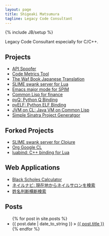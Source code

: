 ```yaml
---
layout: page
title: Shigeaki Matsumura
tagline: Legacy Code Consultant
---
```

{% include JB/setup %}

Legacy Code Consultant especially for C/C++.

## Projects
+ [API Spoofer](https://github.com/matsu911/api_spoofer)
+ [Code Metrics Tool](https://github.com/matsu911/code_metrics)
+ [The Waf Book Japanese Translation](https://github.com/matsu911/waf_book_ja)
+ [SLIME swank server for Lua](https://github.com/matsu911/swank-lua)
+ [Emacs major mode for SPIM](https://github.com/matsu911/spim-mode)
+ [Common Lisp for finance](https://github.com/matsu911/cl-finance)
+ [pyQ: Python Q Binding](https://github.com/matsu911/pyQ)
+ [pyELF: Python ELF Binding](https://github.com/matsu911/pyELF)
+ [JVM on CL: Java VM on Common Lisp](https://github.com/matsu911/jvm-on-cl)
+ [Simple Sinatra Project Generatgor](https://github.com/matsu911/sinatra_pg)

## Forked Projects
+ [SLIME swank server for Clojure](https://github.com/matsu911/swank-clojure)
+ [Org Google CL](https://github.com/matsu911/org-googlecl)
+ [luabind: C++ binding for Lua](https://github.com/matsu911/luabind)

## Web Applications
+ [Black Scholes Calculator](app/blackscholes/)
+ [ネイルナビ: 現在地からネイルサロンを検索](http://nailnavi.heroku.com)
+ [姓名判断横断検索](http://seimeihandan.heroku.com)

## Posts

<ul class="posts">
  {% for post in site.posts %}
    <li><span>{{ post.date | date_to_string }}</span> &raquo; <a href="{{ BASE_PATH }}{{ post.url }}">{{ post.title }}</a></li>
  {% endfor %}
</ul>

